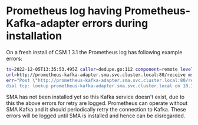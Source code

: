 # Prometheus log having Prometheus-Kafka-adapter errors during installation

On a fresh install of CSM 1.3.1 the Prometheus log has following example errors:

```bash
ts=2022-12-05T13:35:53.495Z caller=dedupe.go:112 component=remote level=warn remote_name=2eb187 
url=http://prometheus-kafka-adapter.sma.svc.cluster.local:80/receive msg="Failed to send batch, retrying"
err="Post \"http://prometheus-kafka-adapter.sma.svc.cluster.local:80/receive\": 
dial tcp: lookup prometheus-kafka-adapter.sma.svc.cluster.local on 10.16.0.10:53: no such host"
```

SMA has not been installed yet so this Kafka service doesn't exist, due to this the above errors for retry are logged. Prometheus can operate without SMA Kafka and it should periodically retry the connection to Kafka.
These errors will be logged until SMA is installed and hence can be disregarded.
